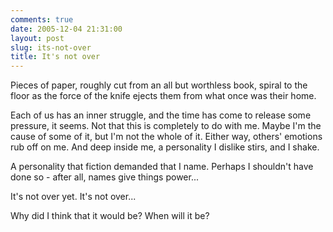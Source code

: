 ```yaml
---
comments: true
date: 2005-12-04 21:31:00
layout: post
slug: its-not-over
title: It's not over
---
```


Pieces of paper, roughly cut from an all but worthless book, spiral to the floor as the force of the knife ejects them from what once was their home.  

Each of us has an inner struggle, and the time has come to release some pressure, it seems.  Not that this is completely to do with me.  Maybe I'm the cause of some of it, but I'm not the whole of it.  Either way, others' emotions rub off on me.  And deep inside me, a personality I dislike stirs, and I shake.  

A personality that fiction demanded that I name.  Perhaps I shouldn't have done so - after all, names give things power...  

It's not over yet.  It's not over...  

Why did I think that it would be?  When will it be?

